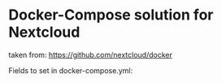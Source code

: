 # Docker-Compose solution for Nextcloud

taken from:
https://github.com/nextcloud/docker

Fields to set in docker-compose.yml:
 
